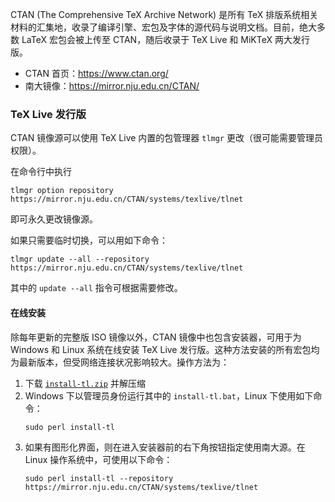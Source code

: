 CTAN (The Comprehensive TeX Archive Network) 是所有 TeX 排版系统相关材料的汇集地，收录了编译引擎、宏包及字体的源代码与说明文档。目前，绝大多数 LaTeX 宏包会被上传至 CTAN，随后收录于 TeX Live 和 MiKTeX 两大发行版。

- CTAN 首页：<https://www.ctan.org/>
- 南大镜像：<https://mirror.nju.edu.cn/CTAN/>

### TeX Live 发行版

CTAN 镜像源可以使用 TeX Live 内置的包管理器 `tlmgr` 更改（很可能需要管理员权限）。

在命令行中执行

```
tlmgr option repository https://mirror.nju.edu.cn/CTAN/systems/texlive/tlnet
```

即可永久更改镜像源。

如果只需要临时切换，可以用如下命令：

```
tlmgr update --all --repository https://mirror.nju.edu.cn/CTAN/systems/texlive/tlnet
```

其中的 `update --all` 指令可根据需要修改。

#### 在线安装

除每年更新的完整版 ISO 镜像以外，CTAN 镜像中也包含安装器，可用于为 Windows 和 Linux 系统在线安装 TeX Live 发行版。这种方法安装的所有宏包均为最新版本，但受网络连接状况影响较大。操作方法为：

1. 下载 [`install-tl.zip`](https://mirrors.nju.edu.cn/CTAN/systems/texlive/tlnet/install-tl.zip) 并解压缩
1. Windows 下以管理员身份运行其中的 `install-tl.bat`，Linux 下使用如下命令：
    ```
    sudo perl install-tl
    ```
1. 如果有图形化界面，则在进入安装器前的右下角按钮指定使用南大源。在 Linux 操作系统中，可使用以下命令：
    ```
    sudo perl install-tl --repository https://mirror.nju.edu.cn/CTAN/systems/texlive/tlnet
    ```